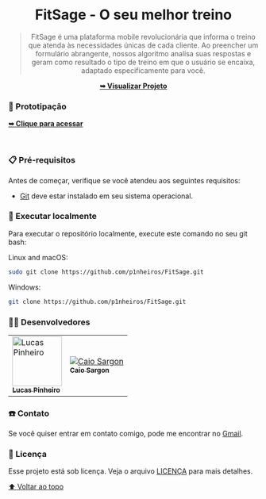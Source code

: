 <div align="center">
  
  <br />
  <br />

  <h1 align="center">FitSage - O seu melhor treino</h1>

  >FitSage é uma plataforma mobile revolucionária que informa o treino que atenda às necessidades únicas de cada cliente. Ao preencher um formulário abrangente, nossos algoritmo analisa suas respostas e geram como resultado o tipo de treino em que o usuário se encaixa, adaptado especificamente para você.

  <a href="https://github.com/p1nheiros/FitSage"><strong>➥ Visualizar Projeto</strong></a>

</div>

### 📱 Prototipação

  <a href="https://github.com/p1nheiros/FitSage"><strong>➥ Clique para acessar</strong></a>

<br />

### 📋 Pré-requisitos

Antes de começar, verifique se você atendeu aos seguintes requisitos:

* [Git](https://git-scm.com/downloads "Download Git") deve estar instalado em seu sistema operacional.

### 📍 Executar localmente

Para executar o repositório localmente, execute este comando no seu git bash:

Linux and macOS:

```bash
sudo git clone https://github.com/p1nheiros/FitSage.git
```

Windows:

```bash
git clone https://github.com/p1nheiros/FitSage.git
```


### 👨‍💻 Desenvolvedores

<table>
  <tr>
    <td>
      <a href="#">
        <img src="https://avatars.githubusercontent.com/u/124714182?v=4" width="100px;" alt="Lucas Pinheiro"/><br>
        <sub>
          <b>Lucas Pinheiro</b>
        </sub>
      </a>
    </td>
    <td>
      <a href="#">
        <img alt="Caio Sargon"/><br>
        <sub>
          <b>Caio Sargon</b>
        </sub>
      </a>
    </td>
  </tr>
</table>

### ☎️ Contato

Se você quiser entrar em contato comigo, pode me encontrar no [Gmail](mailto:pinheiros.dev@gmail.com).

### 📝 Licença

Esse projeto está sob licença. Veja o arquivo [LICENÇA](LICENSE.md) para mais detalhes.

[⬆ Voltar ao topo](README.md)<br>